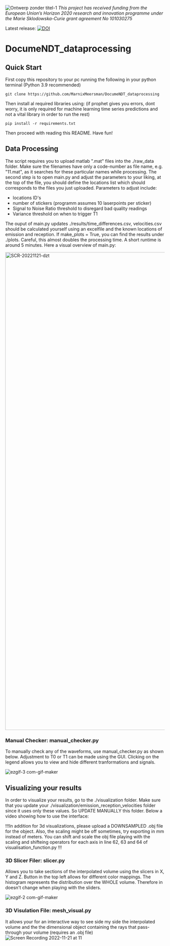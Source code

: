 ![Ontwerp zonder titel-1](https://user-images.githubusercontent.com/57674797/203540981-e0793f43-e972-47eb-a662-410762a034ef.jpeg)
_This project has received funding from the European Union’s Horizon 2020 research and innovation programme under the Marie Sklodowska-Curie grant agreement No 101030275_

Latest release:  <a href="https://zenodo.org/badge/latestdoi/565529865"><img src="https://zenodo.org/badge/565529865.svg" alt="DOI"></a>
# DocumeNDT_dataprocessing

## Quick Start
First copy this repository to your pc running the following in your python terminal (Python 3.9 recommended)
```
git clone https://github.com/MarnixMeersman/DocumeNDT_dataprocessing
```

Then install al required libraries using: (if prophet gives you errors, dont worry, it is only required for machine learning time series predictions and not a vital library in order to run the rest)
```
pip install -r requirements.txt
```


Then proceed with reading this README. Have fun!

## Data Processing
The script requires you to upload matlab ".mat" files into the ./raw_data folder. Make sure the filenames have only a code-number as file name, e.g. "11.mat", as it searches for these particular names while processing.
The second step is to open main.py and adjust the parameters to your liking, at the top of the file, you should define the locations list which should corresponds to the files you just uploaded. 
Parameters to adjust include:
  - locations ID's
  - number of stickers (programm assumes 10 laserpoints per sticker)
  - Signal to Noise Ratio threshold to disregard bad quality readings
  - Variance threshold on when to trigger T1
  
 The ouput of main.py updates ./results/time_differences.csv, velocities.csv should be calculated yourself using an excelfile and the known locations of emission and reception. 
 If make_plots = True, you can find the results under ./plots. Careful, this almost doubles the processing time. A short runtime is around 5 minutes. Here a visual overview of main.py:
 
<img width="1512" alt="SCR-20221121-dzt" src="https://user-images.githubusercontent.com/57674797/203034779-757c3c58-5ad0-48df-947e-db9577fdab2b.png">

### Manual Checker: manual_checker.py
To manually check any of the waveforms, use manual_checker.py as shown below. Adjustment to T0 or T1 can be made using the GUI. Clicking on the legend allows you to view and hide different tranformations and signals. 

![ezgif-3 com-gif-maker](https://user-images.githubusercontent.com/57674797/203036614-0ac37bae-9c6e-494c-8c88-1f40d58daa07.gif)

## Visualizing your results
In order to visualize your results, go to the ./visualization folder. Make sure that you update your ./visualization/emission_reception_velocities folder since it uses only these values. So UPDATE MANUALLY this folder. Below a video showing how to use the interface:

!!!In addition for 3d visualizations, please upload a DOWNSAMPLED .obj file for the object. Also, the scaling might be off sometimes, try exporting in mm instead of meters. You can shift and scale the obj file playing with the scaling and shifteing operators for each axis in line 62, 63 and 64 of visualisation_function.py !!!
### 3D Slicer Filer: slicer.py
Allows you to take sections of the interpolated volume using the slicers in X, Y and Z. Button in the top left allows for different color mappings. The histogram represents the distribution over the WHOLE volume. Therefore in doesn't change when playing with the sliders. 

![ezgif-2 com-gif-maker](https://user-images.githubusercontent.com/57674797/203033455-35437852-9549-4133-be0d-5769828edbd7.gif)

### 3D Visulation File: mesh_visual.py
It allows your for an interactive way to see side my side the interpolated volume and the the dimensional object containing the rays that pass-through your volume (requires an .obj file)
![Screen Recording 2022-11-21 at 11](https://user-images.githubusercontent.com/57674797/203034542-47a0f97e-d631-41d4-b4f2-9e9eb7da2332.gif)





